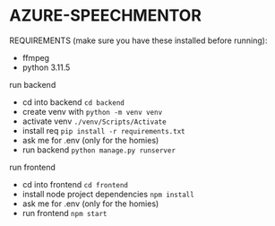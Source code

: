 # AZURE-SPEECHMENTOR

REQUIREMENTS (make sure you have these installed before running):
- ffmpeg
- python 3.11.5

run backend
- cd into backend `cd backend`
- create venv with `python -m venv venv`
- activate venv `./venv/Scripts/Activate`
- install req `pip install -r requirements.txt`
- ask me for .env (only for the homies)
- run backend `python manage.py runserver`

run frontend
- cd into frontend `cd frontend`
- install node project dependencies `npm install`
- ask me for .env (only for the homies)
- run frontend `npm start`
